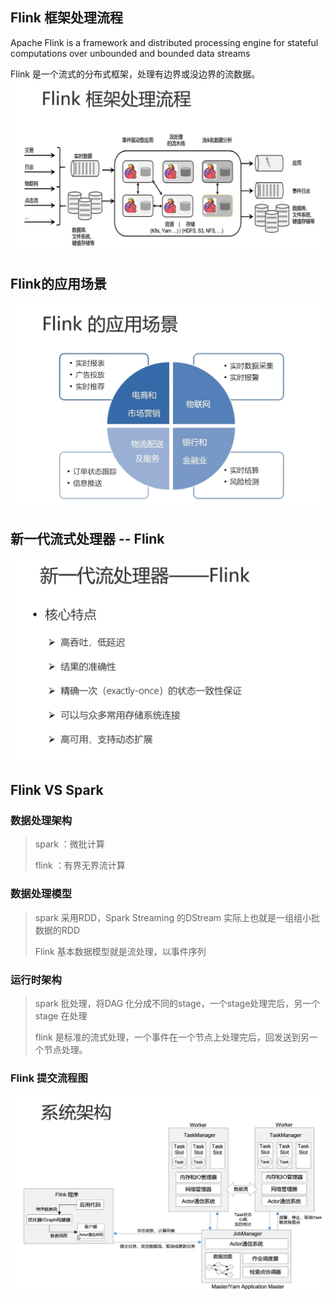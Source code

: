 ## Flink 框架处理流程
Apache Flink is a framework and distributed processing engine for stateful computations over unbounded and bounded data streams

Flink 是一个流式的分布式框架，处理有边界或没边界的流数据。
![img.png](img.png)

## Flink的应用场景

![img_1.png](img_1.png)


## 新一代流式处理器 -- Flink
![img_2.png](img_2.png)
 


## Flink VS Spark

### 数据处理架构

> spark ：微批计算
> 
> flink ：有界无界流计算

### 数据处理模型

> spark 采用RDD，Spark Streaming 的DStream 实际上也就是一组组小批数据的RDD
> 
> Flink 基本数据模型就是流处理，以事件序列
> 
### 运行时架构

>
> spark 批处理，将DAG 化分成不同的stage，一个stage处理完后，另一个stage 在处理
> 
> flink 是标准的流式处理，一个事件在一个节点上处理完后，回发送到另一个节点处理。
> 
### Flink 提交流程图
![img_3.png](img_3.png)
